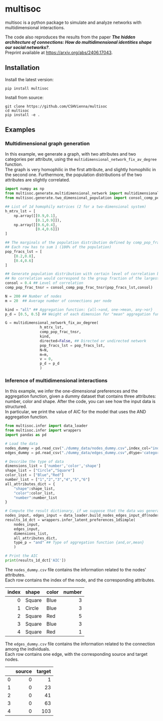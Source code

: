 # multisoc

multisoc is a python package to simulate and analyze networks with multidimensional interactions. 

The code also reproduces the results from the paper ***The hidden architecture of connections: How do multidimensional identities shape our social networks?***.  
Preprint available at https://arxiv.org/abs/2406.17043.

## Installation

Install the latest version:
```
pip install multisoc
```

Install from source:
```
git clone https://github.com/CSHVienna/multisoc
cd multisoc
pip install -e .
```

## Examples

### Multidimensional graph generation
In this example, we generate a graph, with two attributes and two categories per attribute, using the `multidimensional_network_fix_av_degree` function.  
The graph is very homophilic in the first attribute, and slightly homophilic in the second one.
Furthermore, the population distributions of the two attributes are slightly correlated.

```python
import numpy as np
from multisoc.generate.multidimensional_network import multidimensional_network_fix_av_degree
from multisoc.generate.two_dimensional_population import consol_comp_pop_frac_tnsr

## List of 1d homophily matrices (2 for a two-dimensional system)
h_mtrx_lst = [ 
    np.array([[0.9,0.1],
              [0.1,0.9]]),
    np.array([[0.6,0.4],
              [0.4,0.6]])
]

## The marginals of the population distribution defined by comp_pop_frac_tnsr
## Each row has to sum 1 (100% of the population)
pop_fracs_lst = [
    [0.2,0.8],
    [0.4,0.6]
]

## Generate population distribution with certain level of correlation between the two attributes
## No correlation would correspond to the group fraction of the largest minority (0.4 in this case)
consol = 0.4 ## Level of correlation
comp_pop_frac_tnsr = consol_comp_pop_frac_tnsr(pop_fracs_lst,consol)

N = 200 ## Number of nodes
m = 20  ## Average number of connections per node

kind = "all" ## Aggregation function: {all->and, one->mean, any->or}
p_d = [0.5, 0.5] ## Weight of each dimension for "mean" aggregation function

G = multidimensional_network_fix_av_degree(
                h_mtrx_lst,
                comp_pop_frac_tnsr,
                kind,
                directed=False, ## Directed or undirected network
                pop_fracs_lst = pop_fracs_lst,
                N=N,
                m=m,
                v = 0,
                p_d = p_d
                )
```

### Inference of multidimensional interactions 

In this example, we infer the one-dimensional preferences and the aggregation function, given a dummy dataset that contains three attributes: number, color and shape. After the code, you can see how the input data is structured.  
In particular, we print the value of AIC for the model that uses the AND aggregation function.

```python
from multisoc.infer import data_loader
from multisoc.infer import wrappers
import pandas as pd

# Load the data
nodes_dummy = pd.read_csv("./dummy_data/nodes_dummy.csv",index_col="index",dtype='category')
edges_dummy = pd.read_csv("./dummy_data/edges_dummy.csv",dtype='category')

# Describe the type of data 
dimensions_list = ['number','color','shape']
shape_list = ["Circle","Square"]
color_list = ["Blue","Red"]
number_list = ["1","2","3","4","5","6"]
all_attributes_dict = {
    "shape":shape_list,
    "color":color_list,
    "number":number_list
}

# Compute the result dictionary, if we suppose that the data was generated using the AND aggregation function
nodes_input, edges_input = data_loader.build_nodes_edges_input_df(nodes_dummy, edges_dummy, dimensions=["shape","color","number"])
results_1d_dct = wrappers.infer_latent_preferences_1dSimple(
    nodes_input,
    edges_input,
    dimensions_list, 
    all_attributes_dict,
    type_p = "and" ## Type of aggregation function {and,or,mean}
    )

# Print the AIC
print(results_1d_dct['AIC'])
```

The `nodes_dummy.csv` file contains the information related to the nodes' attributes.  
Each row contains the index of the node, and the corresponding attributes.

|   index | shape   | color   |   number |
|--------:|:--------|:--------|---------:|
|       0 | Square  | Blue    |        3 |
|       1 | Circle  | Blue    |        3 |
|       2 | Square  | Red     |        5 |
|       3 | Square  | Blue    |        3 |
|       4 | Square  | Red     |        1 |


The `edges_dummy.csv` file contains the information related to the connection among the individuals.  
Each row contains one edge, with the corresponding source and target nodes.

|    |   source |   target |
|---:|---------:|---------:|
|  0 |        0 |        1 |
|  1 |        0 |       23 |
|  2 |        0 |       41 |
|  3 |        0 |       63 |
|  4 |        0 |      103 |
